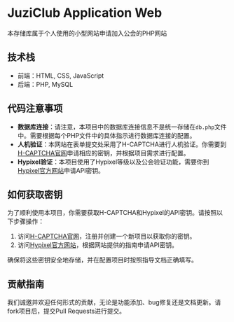 # JuziClub Application Web

本存储库属于个人使用的小型网站申请加入公会的PHP网站

## 技术栈

- 前端：HTML, CSS, JavaScript
- 后端：PHP, MySQL


## 代码注意事项

- **数据库连接**：请注意，本项目中的数据库连接信息不是统一存储在`db.php`文件中。需要根据每个PHP文件中的具体指示进行数据库连接的配置。
- **人机验证**：本网站在表单提交处采用了H-CAPTCHA进行人机验证。你需要到[H-CAPTCHA官网](https://www.hcaptcha.com/)申请相应的密钥，并根据项目需求进行配置。
- **Hypixel验证**：本项目使用了Hypixel等级以及公会验证功能，需要你到[Hypixel官方网站](https://WWW.hypixel.net/)申请API密钥。

## 如何获取密钥

为了顺利使用本项目，你需要获取H-CAPTCHA和Hypixel的API密钥。请按照以下步骤操作：

1. 访问[H-CAPTCHA官网](https://www.hcaptcha.com/)，注册并创建一个新项目以获取你的密钥。
2. 访问[Hypixel官方网站](https://developer.hypixel.net/)，根据网站提供的指南申请API密钥。

确保将这些密钥安全地存储，并在配置项目时按照指导文档正确填写。

## 贡献指南

我们诚邀并欢迎任何形式的贡献，无论是功能添加、bug修复还是文档更新。请fork项目后，提交Pull Requests进行提交。
